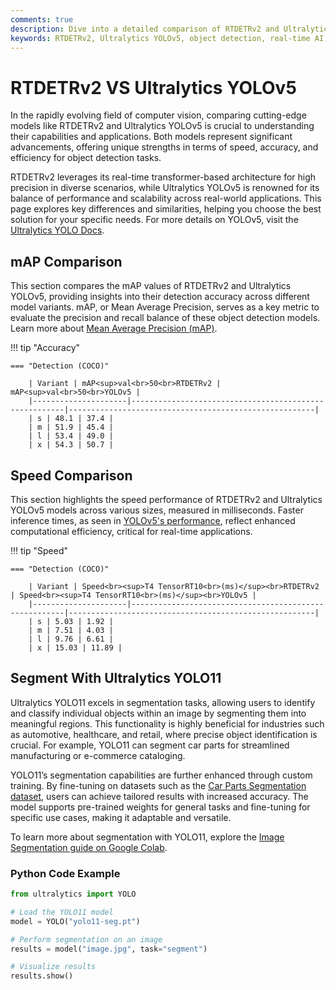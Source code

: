 ```yaml
---
comments: true
description: Dive into a detailed comparison of RTDETRv2 and Ultralytics YOLOv5, two cutting-edge models in object detection and real-time AI. Explore their performance, accuracy, and suitability for edge AI applications in computer vision tasks.
keywords: RTDETRv2, Ultralytics YOLOv5, object detection, real-time AI, edge AI, computer vision, Ultralytics, model comparison
---
```


# RTDETRv2 VS Ultralytics YOLOv5

In the rapidly evolving field of computer vision, comparing cutting-edge models like RTDETRv2 and Ultralytics YOLOv5 is crucial to understanding their capabilities and applications. Both models represent significant advancements, offering unique strengths in terms of speed, accuracy, and efficiency for object detection tasks.

RTDETRv2 leverages its real-time transformer-based architecture for high precision in diverse scenarios, while Ultralytics YOLOv5 is renowned for its balance of performance and scalability across real-world applications. This page explores key differences and similarities, helping you choose the best solution for your specific needs. For more details on YOLOv5, visit the [Ultralytics YOLO Docs](https://docs.ultralytics.com/guides/).

## mAP Comparison

This section compares the mAP values of RTDETRv2 and Ultralytics YOLOv5, providing insights into their detection accuracy across different model variants. mAP, or Mean Average Precision, serves as a key metric to evaluate the precision and recall balance of these object detection models. Learn more about [Mean Average Precision (mAP)](https://www.ultralytics.com/glossary/mean-average-precision-map).

!!! tip "Accuracy"

    === "Detection (COCO)"

    	| Variant | mAP<sup>val<br>50<br>RTDETRv2 | mAP<sup>val<br>50<br>YOLOv5 |
    	|---------------------|-------------------------------------------------------|-------------------------------------------------------|
    	| s | 48.1 | 37.4 |
    	| m | 51.9 | 45.4 |
    	| l | 53.4 | 49.0 |
    	| x | 54.3 | 50.7 |

## Speed Comparison

This section highlights the speed performance of RTDETRv2 and Ultralytics YOLOv5 models across various sizes, measured in milliseconds. Faster inference times, as seen in [YOLOv5's performance](https://docs.ultralytics.com/models/yolov5/), reflect enhanced computational efficiency, critical for real-time applications.

!!! tip "Speed"

    === "Detection (COCO)"

    	| Variant | Speed<br><sup>T4 TensorRT10<br>(ms)</sup><br>RTDETRv2 | Speed<br><sup>T4 TensorRT10<br>(ms)</sup><br>YOLOv5 |
    	|---------------------|-------------------------------------------------------|-------------------------------------------------------|
    	| s | 5.03 | 1.92 |
    	| m | 7.51 | 4.03 |
    	| l | 9.76 | 6.61 |
    	| x | 15.03 | 11.89 |

## Segment With Ultralytics YOLO11

Ultralytics YOLO11 excels in segmentation tasks, allowing users to identify and classify individual objects within an image by segmenting them into meaningful regions. This functionality is highly beneficial for industries such as automotive, healthcare, and retail, where precise object identification is crucial. For example, YOLO11 can segment car parts for streamlined manufacturing or e-commerce cataloging.

YOLO11’s segmentation capabilities are further enhanced through custom training. By fine-tuning on datasets such as the [Car Parts Segmentation dataset](https://docs.ultralytics.com/datasets/segment/carparts-seg/), users can achieve tailored results with increased accuracy. The model supports pre-trained weights for general tasks and fine-tuning for specific use cases, making it adaptable and versatile.

To learn more about segmentation with YOLO11, explore the [Image Segmentation guide on Google Colab](https://www.ultralytics.com/blog/image-segmentation-with-ultralytics-yolo11-on-google-colab).

### Python Code Example

```python
from ultralytics import YOLO

# Load the YOLO11 model
model = YOLO("yolo11-seg.pt")

# Perform segmentation on an image
results = model("image.jpg", task="segment")

# Visualize results
results.show()
```
